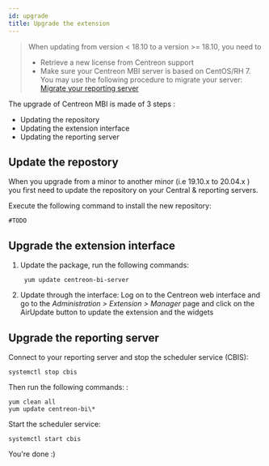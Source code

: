 ```yaml
---
id: upgrade
title: Upgrade the extension
---
```


> When updating from version < 18.10 to a version >= 18.10, you need to
>
> - Retrieve a new license from Centreon support
> - Make sure your Centreon MBI server is based on CentOS/RH 7. You may use the following procedure to migrate your server: [Migrate your reporting server](migrate)

The upgrade of Centreon MBI is made of 3 steps :

- Updating the repository
- Updating the extension interface
- Updating the reporting server

## Update the repostory

When you upgrade from a minor to another minor (i.e 19.10.x to 20.04.x ) you first need to update the repository on 
your Central & reporting servers.

Execute the following command to install the new repository:

    #TODO

## Upgrade the extension interface

1. Update the package, run the following commands:

        yum update centreon-bi-server

2. Update through the interface:  Log on to the Centreon web interface and go to 
the *Administration > Extension > Manager* page and click on the 
AirUpdate button to update the extension and the widgets

## Upgrade the reporting server 

Connect to your reporting server and stop the scheduler service (CBIS):

    systemctl stop cbis

Then run the following commands: :

    yum clean all
    yum update centreon-bi\*

Start the scheduler service: 

    systemctl start cbis

You're done :)